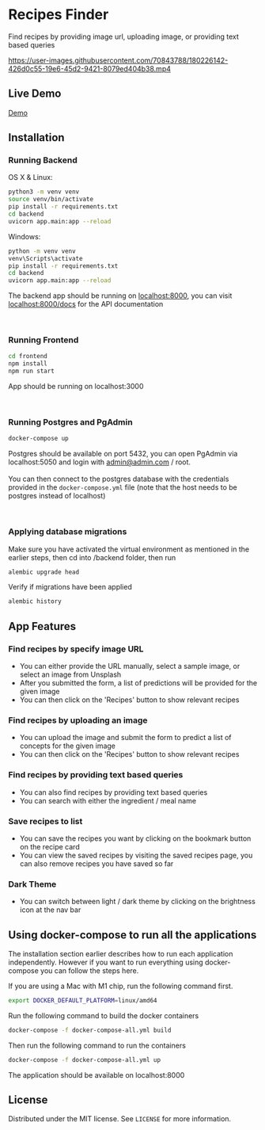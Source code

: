 # Recipes Finder

Find recipes by providing image url, uploading image, or providing text based queries

https://user-images.githubusercontent.com/70843788/180226142-426d0c55-19e6-45d2-9421-8079ed404b38.mp4

## Live Demo
[Demo](https://recipes-finder-1234.herokuapp.com/)

## Installation

### Running Backend

OS X & Linux:

```sh
python3 -m venv venv
source venv/bin/activate
pip install -r requirements.txt
cd backend
uvicorn app.main:app --reload
```

Windows:
```sh
python -m venv venv
venv\Scripts\activate
pip install -r requirements.txt
cd backend
uvicorn app.main:app --reload
```

The backend app should be running on [localhost:8000](localhost:8000), 
you can visit [localhost:8000/docs](localhost:8000/docs) for the API documentation

<br />

### Running Frontend
```sh
cd frontend
npm install
npm run start
```
App should be running on localhost:3000

<br />

### Running Postgres and PgAdmin
```sh
docker-compose up
```

Postgres should be available on port 5432, you can open PgAdmin via localhost:5050 and login with admin@admin.com / root.
<br />
<br />
You can then connect to the postgres database with the credentials provided in the `docker-compose.yml` file (note that the host needs to be postgres instead of localhost)

<br />

### Applying database migrations
Make sure you have activated the virtual environment as mentioned in the earlier steps, then cd into /backend folder, then run

```sh
alembic upgrade head
``` 

Verify if migrations have been applied

```sh
alembic history
```

## App Features

### Find recipes by specify image URL
- You can either provide the URL manually, select a sample image, or select an image from Unsplash
- After you submitted the form, a list of predictions will be provided for the given image
- You can then click on the 'Recipes' button to show relevant recipes

### Find recipes by uploading an image
- You can upload the image and submit the form to predict a list of concepts for the given image
- You can then click on the 'Recipes' button to show relevant recipes

### Find recipes by providing text based queries
- You can also find recipes by providing text based queries
- You can search with either the ingredient / meal name

### Save recipes to list
- You can save the recipes you want by clicking on the bookmark button on the recipe card 
- You can view the saved recipes by visiting the saved recipes page, you can also remove recipes you have saved so far

### Dark Theme
- You can switch between light / dark theme by clicking on the brightness icon at the nav bar

## Using docker-compose to run all the applications
The installation section earlier describes how to run each application independently. However if you want to run everything using docker-compose you can follow the steps here.

If you are using a Mac with M1 chip, run the following command first.
```sh
export DOCKER_DEFAULT_PLATFORM=linux/amd64
```

Run the following command to build the docker containers

```sh
docker-compose -f docker-compose-all.yml build
```

Then run the following command to run the containers

```sh
docker-compose -f docker-compose-all.yml up
```

The application should be available on localhost:8000

## License
Distributed under the MIT license. See ``LICENSE`` for more information.
 
